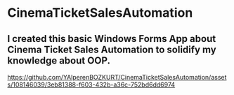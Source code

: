# CinemaTicketSalesAutomation
## I created this basic Windows Forms App about Cinema Ticket Sales Automation to solidify my knowledge about OOP.


https://github.com/YAlperenBOZKURT/CinemaTicketSalesAutomation/assets/108146039/3eb81388-f603-432b-a36c-752bd6dd6974

